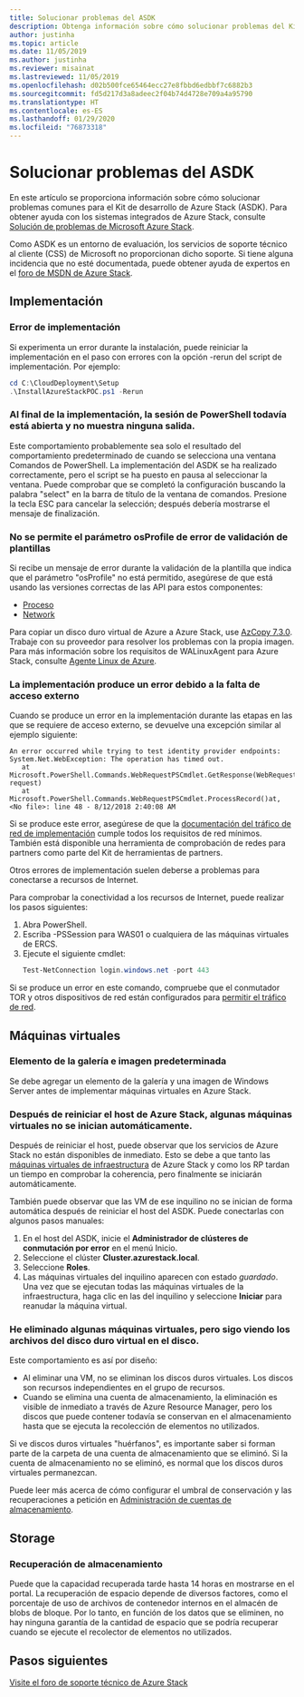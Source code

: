 ```yaml
---
title: Solucionar problemas del ASDK
description: Obtenga información sobre cómo solucionar problemas del Kit de desarrollo de Azure Stack (ASDK).
author: justinha
ms.topic: article
ms.date: 11/05/2019
ms.author: justinha
ms.reviewer: misainat
ms.lastreviewed: 11/05/2019
ms.openlocfilehash: d02b500fce65464ecc27e8fbbd6edbbf7c6882b3
ms.sourcegitcommit: fd5d217d3a8adeec2f04b74d4728e709a4a95790
ms.translationtype: HT
ms.contentlocale: es-ES
ms.lasthandoff: 01/29/2020
ms.locfileid: "76873318"
---
```

# <a name="troubleshoot-the-asdk"></a>Solucionar problemas del ASDK
En este artículo se proporciona información sobre cómo solucionar problemas comunes para el Kit de desarrollo de Azure Stack (ASDK). Para obtener ayuda con los sistemas integrados de Azure Stack, consulte [Solución de problemas de Microsoft Azure Stack](../operator/azure-stack-troubleshooting.md). 

Como ASDK es un entorno de evaluación, los servicios de soporte técnico al cliente (CSS) de Microsoft no proporcionan dicho soporte. Si tiene alguna incidencia que no esté documentada, puede obtener ayuda de expertos en el [foro de MSDN de Azure Stack](https://social.msdn.microsoft.com/Forums/azure/home?forum=azurestack). 


## <a name="deployment"></a>Implementación
### <a name="deployment-failure"></a>Error de implementación
Si experimenta un error durante la instalación, puede reiniciar la implementación en el paso con errores con la opción -rerun del script de implementación. Por ejemplo:

  ```powershell
  cd C:\CloudDeployment\Setup
  .\InstallAzureStackPOC.ps1 -Rerun
  ```

### <a name="at-the-end-of-the-deployment-the-powershell-session-is-still-open-and-doesnt-show-any-output"></a>Al final de la implementación, la sesión de PowerShell todavía está abierta y no muestra ninguna salida.
Este comportamiento probablemente sea solo el resultado del comportamiento predeterminado de cuando se selecciona una ventana Comandos de PowerShell. La implementación del ASDK se ha realizado correctamente, pero el script se ha puesto en pausa al seleccionar la ventana. Puede comprobar que se completó la configuración buscando la palabra "select" en la barra de título de la ventana de comandos. Presione la tecla ESC para cancelar la selección; después debería mostrarse el mensaje de finalización.

### <a name="template-validation-error-parameter-osprofile-is-not-allowed"></a>No se permite el parámetro osProfile de error de validación de plantillas

Si recibe un mensaje de error durante la validación de la plantilla que indica que el parámetro "osProfile" no está permitido, asegúrese de que está usando las versiones correctas de las API para estos componentes:

- [Proceso](https://docs.microsoft.com/azure-stack/user/azure-stack-profiles-azure-resource-manager-versions#microsoftcompute)
- [Network](https://docs.microsoft.com/azure-stack/user/azure-stack-profiles-azure-resource-manager-versions#microsoftnetwork)

Para copiar un disco duro virtual de Azure a Azure Stack, use [AzCopy 7.3.0](https://docs.microsoft.com/azure-stack/user/azure-stack-storage-transfer#download-and-install-azcopy). Trabaje con su proveedor para resolver los problemas con la propia imagen. Para más información sobre los requisitos de WALinuxAgent para Azure Stack, consulte [Agente Linux de Azure](../operator/azure-stack-linux.md#azure-linux-agent).

### <a name="deployment-fails-due-to-lack-of-external-access"></a>La implementación produce un error debido a la falta de acceso externo
Cuando se produce un error en la implementación durante las etapas en las que se requiere de acceso externo, se devuelve una excepción similar al ejemplo siguiente:

```
An error occurred while trying to test identity provider endpoints: System.Net.WebException: The operation has timed out.
   at Microsoft.PowerShell.Commands.WebRequestPSCmdlet.GetResponse(WebRequest request)
   at Microsoft.PowerShell.Commands.WebRequestPSCmdlet.ProcessRecord()at, <No file>: line 48 - 8/12/2018 2:40:08 AM
```
Si se produce este error, asegúrese de que la [documentación del tráfico de red de implementación](../operator/deployment-networking.md) cumple todos los requisitos de red mínimos. También está disponible una herramienta de comprobación de redes para partners como parte del Kit de herramientas de partners.

Otros errores de implementación suelen deberse a problemas para conectarse a recursos de Internet.

Para comprobar la conectividad a los recursos de Internet, puede realizar los pasos siguientes:

1. Abra PowerShell.
2. Escriba -PSSession para WAS01 o cualquiera de las máquinas virtuales de ERCS.
3. Ejecute el siguiente cmdlet: 
   ```powershell
   Test-NetConnection login.windows.net -port 443
   ```

Si se produce un error en este comando, compruebe que el conmutador TOR y otros dispositivos de red están configurados para [permitir el tráfico de red](../operator/azure-stack-network.md).


## <a name="virtual-machines"></a>Máquinas virtuales
### <a name="default-image-and-gallery-item"></a>Elemento de la galería e imagen predeterminada
Se debe agregar un elemento de la galería y una imagen de Windows Server antes de implementar máquinas virtuales en Azure Stack.

### <a name="after-restarting-my-azure-stack-host-some-vms-dont-automatically-start"></a>Después de reiniciar el host de Azure Stack, algunas máquinas virtuales no se inician automáticamente.
Después de reiniciar el host, puede observar que los servicios de Azure Stack no están disponibles de inmediato. Esto se debe a que tanto las [máquinas virtuales de infraestructura](asdk-architecture.md#virtual-machine-roles) de Azure Stack y como los RP tardan un tiempo en comprobar la coherencia, pero finalmente se iniciarán automáticamente.

También puede observar que las VM de ese inquilino no se inician de forma automática después de reiniciar el host del ASDK. Puede conectarlas con algunos pasos manuales:

1.  En el host del ASDK, inicie el **Administrador de clústeres de conmutación por error** en el menú Inicio.
2.  Seleccione el clúster **Cluster.azurestack.local**.
3.  Seleccione **Roles**.
4.  Las máquinas virtuales del inquilino aparecen con estado *guardado*. Una vez que se ejecutan todas las máquinas virtuales de la infraestructura, haga clic en las del inquilino y seleccione **Iniciar** para reanudar la máquina virtual.

### <a name="ive-deleted-some-vms-but-still-see-the-vhd-files-on-disk"></a>He eliminado algunas máquinas virtuales, pero sigo viendo los archivos del disco duro virtual en el disco. 
Este comportamiento es así por diseño:

* Al eliminar una VM, no se eliminan los discos duros virtuales. Los discos son recursos independientes en el grupo de recursos.
* Cuando se elimina una cuenta de almacenamiento, la eliminación es visible de inmediato a través de Azure Resource Manager, pero los discos que puede contener todavía se conservan en el almacenamiento hasta que se ejecuta la recolección de elementos no utilizados.

Si ve discos duros virtuales "huérfanos", es importante saber si forman parte de la carpeta de una cuenta de almacenamiento que se eliminó. Si la cuenta de almacenamiento no se eliminó, es normal que los discos duros virtuales permanezcan.

Puede leer más acerca de cómo configurar el umbral de conservación y las recuperaciones a petición en [Administración de cuentas de almacenamiento](../operator/azure-stack-manage-storage-accounts.md).

## <a name="storage"></a>Storage
### <a name="storage-reclamation"></a>Recuperación de almacenamiento
Puede que la capacidad recuperada tarde hasta 14 horas en mostrarse en el portal. La recuperación de espacio depende de diversos factores, como el porcentaje de uso de archivos de contenedor internos en el almacén de blobs de bloque. Por lo tanto, en función de los datos que se eliminen, no hay ninguna garantía de la cantidad de espacio que se podría recuperar cuando se ejecute el recolector de elementos no utilizados.

## <a name="next-steps"></a>Pasos siguientes
[Visite el foro de soporte técnico de Azure Stack](https://social.msdn.microsoft.com/Forums/azure/home?forum=azurestack)
